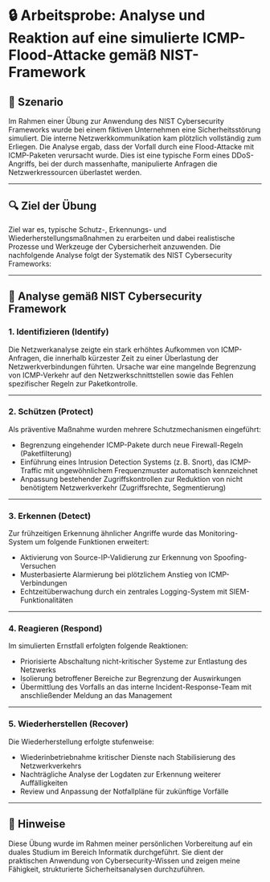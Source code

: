 # 🔒 Arbeitsprobe: Analyse und Reaktion auf eine simulierte ICMP-Flood-Attacke gemäß NIST-Framework

## 📘 Szenario
Im Rahmen einer Übung zur Anwendung des NIST Cybersecurity Frameworks wurde bei einem fiktiven Unternehmen eine Sicherheitsstörung simuliert. Die interne Netzwerkkommunikation kam plötzlich vollständig zum Erliegen. Die Analyse ergab, dass der Vorfall durch eine Flood-Attacke mit ICMP-Paketen verursacht wurde. Dies ist eine typische Form eines DDoS-Angriffs, bei der durch massenhafte, manipulierte Anfragen die Netzwerkressourcen überlastet werden.

---

## 🔍 Ziel der Übung
Ziel war es, typische Schutz-, Erkennungs- und Wiederherstellungsmaßnahmen zu erarbeiten und dabei realistische Prozesse und Werkzeuge der Cybersicherheit anzuwenden. Die nachfolgende Analyse folgt der Systematik des NIST Cybersecurity Frameworks:

---

## 🧩 Analyse gemäß NIST Cybersecurity Framework

### 1. Identifizieren (Identify)
Die Netzwerkanalyse zeigte ein stark erhöhtes Aufkommen von ICMP-Anfragen, die innerhalb kürzester Zeit zu einer Überlastung der Netzwerkverbindungen führten. Ursache war eine mangelnde Begrenzung von ICMP-Verkehr auf den Netzwerkschnittstellen sowie das Fehlen spezifischer Regeln zur Paketkontrolle.

---

### 2. Schützen (Protect)
Als präventive Maßnahme wurden mehrere Schutzmechanismen eingeführt:
- Begrenzung eingehender ICMP-Pakete durch neue Firewall-Regeln (Paketfilterung)
- Einführung eines Intrusion Detection Systems (z. B. Snort), das ICMP-Traffic mit ungewöhnlichem Frequenzmuster automatisch kennzeichnet
- Anpassung bestehender Zugriffskontrollen zur Reduktion von nicht benötigtem Netzwerkverkehr (Zugriffsrechte, Segmentierung)

---

### 3. Erkennen (Detect)
Zur frühzeitigen Erkennung ähnlicher Angriffe wurde das Monitoring-System um folgende Funktionen erweitert:
- Aktivierung von Source-IP-Validierung zur Erkennung von Spoofing-Versuchen
- Musterbasierte Alarmierung bei plötzlichem Anstieg von ICMP-Verbindungen
- Echtzeitüberwachung durch ein zentrales Logging-System mit SIEM-Funktionalitäten

---

### 4. Reagieren (Respond)
Im simulierten Ernstfall erfolgten folgende Reaktionen:
- Priorisierte Abschaltung nicht-kritischer Systeme zur Entlastung des Netzwerks
- Isolierung betroffener Bereiche zur Begrenzung der Auswirkungen
- Übermittlung des Vorfalls an das interne Incident-Response-Team mit anschließender Meldung an das Management

---

### 5. Wiederherstellen (Recover)
Die Wiederherstellung erfolgte stufenweise:
- Wiederinbetriebnahme kritischer Dienste nach Stabilisierung des Netzwerkverkehrs
- Nachträgliche Analyse der Logdaten zur Erkennung weiterer Auffälligkeiten
- Review und Anpassung der Notfallpläne für zukünftige Vorfälle

---


## 📝 Hinweise
Diese Übung wurde im Rahmen meiner persönlichen Vorbereitung auf ein duales Studium im Bereich Informatik durchgeführt. Sie dient der praktischen Anwendung von Cybersecurity-Wissen und zeigen meine Fähigkeit, strukturierte Sicherheitsanalysen durchzuführen.
